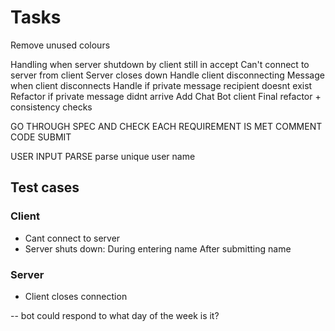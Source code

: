 # Tasks

Remove unused colours


Handling when server shutdown by client still in accept
Can't connect to server from client
Server closes down
Handle client disconnecting
Message when client disconnects 
Handle if private message recipient doesnt exist
Refactor if private message didnt arrive
Add Chat Bot client
Final refactor + consistency checks

GO THROUGH SPEC AND CHECK EACH REQUIREMENT IS MET
COMMENT CODE
SUBMIT


USER INPUT PARSE
parse unique user name

## Test cases

### Client

- Cant connect to server
- Server shuts down:
During entering name
After submitting name

### Server

- Client closes connection

--
bot could respond to
what day of the week is it?


